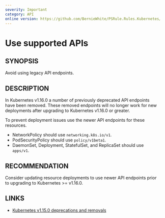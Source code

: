 ```yaml
---
severity: Important
category: API
online version: https://github.com/BernieWhite/PSRule.Rules.Kubernetes/blob/master/docs/rules/en-US/Kubernetes.API.Removal.md
---
```


# Use supported APIs

## SYNOPSIS

Avoid using legacy API endpoints.

## DESCRIPTION

In Kubernetes v1.16.0 a number of previously deprecated API endpoints have been removed.
These removed endpoints will no longer work for new deployments after upgrading to Kubernetes v1.16.0 or greater.

To prevent deployment issues use the newer API endpoints for these resources.

- NetworkPolicy should use `networking.k8s.io/v1`.
- PodSecurityPolicy should use `policy/v1beta1`.
- DaemonSet, Deployment, StatefulSet, and ReplicaSet should use `apps/v1`.

## RECOMMENDATION

Consider updating resource deployments to use newer API endpoints prior to upgrading to Kubernetes >= v1.16.0.

## LINKS

- [Kubernetes v1.15.0 deprecations and removals](https://github.com/kubernetes/kubernetes/blob/master/CHANGELOG-1.15.md#deprecations-and-removals)
